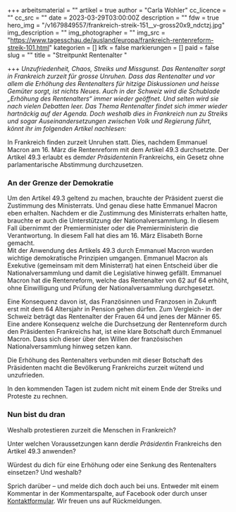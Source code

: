 +++
arbeitsmaterial = ""
artikel = true
author = "Carla Wohler"
cc_licence = ""
cc_src = ""
date = 2023-03-29T03:00:00Z
description = ""
fdw = true
hero_img = "/v1679849557/frankreich-streik-151__v-gross20x9_ndctzj.jpg"
img_description = ""
img_photographer = ""
img_src = "https://www.tagesschau.de/ausland/europa/frankreich-rentenreform-streik-101.html"
kategorien = []
kfk = false
markierungen = []
paid = false
slug = ""
title = "Streitpunkt Rentenalter "

+++
_Unzufriedenheit, Chaos, Streiks und Missgunst. Das Rentenalter sorgt in Frankreich zurzeit für grosse Unruhen. Dass das Rentenalter und vor allem die Erhöhung des Rentenalters für hitzige Diskussionen und heisse Gemüter sorgt, ist nichts Neues. Auch in der Schweiz wird die Schublade „Erhöhung des Rentenalters“ immer wieder geöffnet. Und selten wird sie nach vielen Debatten leer. Das Thema Rentenalter findet sich immer wieder hartnäckig auf der Agenda. Doch weshalb dies in Frankreich nun zu Streiks und sogar Auseinandersetzungen zwischen Volk und Regierung führt, könnt ihr im folgenden Artikel nachlesen:_

In Frankreich finden zurzeit Unruhen statt. Dies, nachdem Emmanuel Macron am 16. März die Rentenreform mit dem Artikel 49.3 durchsetzte. Der Artikel 49.3 erlaubt es dem*der Präsidenten*in Frankreichs, ein Gesetz ohne parlamentarische Abstimmung durchzusetzen.

### An der Grenze der Demokratie

Um den Artikel 49.3 geltend zu machen, brauchte der Präsident zuerst die Zustimmung des Ministerrats. Und genau diese hatte Emmanuel Macron eben erhalten. Nachdem er die Zustimmung des Ministerrats erhalten hatte, brauchte er auch die Unterstützung der Nationalversammlung. In diesem Fall übernimmt der Premierminister oder die Premierministerin die Verantwortung. In diesem Fall hat dies am 16. März Elisabeth Borne gemacht.   
Mit der Anwendung des Artikels 49.3 durch Emmanuel Macron wurden wichtige demokratische Prinzipien umgangen. Emmanuel Macron als Exekutive (gemeinsam mit dem Ministerrat) hat einen Entscheid über die Nationalversammlung und damit die Legislative hinweg gefällt. Emmanuel Macron hat die Rentenreform, welche das Rentenalter von 62 auf 64 erhöht, ohne Einwilligung und Prüfung der Nationalversammlung durchgesetzt.

Eine Konsequenz davon ist, das Französinnen und Franzosen in Zukunft erst mit dem 64 Altersjahr in Pension gehen dürfen. Zum Vergleich- in der Schweiz beträgt das Rentenalter der Frauen 64 und jenes der Männer 65. Eine andere Konsequenz welche die Durchsetzung der Rentenreform durch den Präsidenten Frankreichs hat, ist eine klare Botschaft durch Emmanuel Macron. Dass sich dieser über den Willen der französischen Nationalversammlung hinweg setzen kann.

Die Erhöhung des Rentenalters verbunden mit dieser Botschaft des Präsidenten macht die Bevölkerung Frankreichs zurzeit wütend und unzufrieden.

In den kommenden Tagen ist zudem nicht mit einem Ende der Streiks und Proteste zu rechnen.

### Nun bist du dran

Weshalb protestieren zurzeit die Menschen in Frankreich?

Unter welchen Voraussetzungen kann der*die Präsident*in Frankreichs den Artikel 49.3 anwenden?

Würdest du dich für eine Erhöhung oder eine Senkung des Rentenalters einsetzen? Und weshalb?

Sprich darüber – und melde dich doch auch bei uns. Entweder mit einem Kommentar in der Kommentarspalte, auf Facebook oder durch unser [Kontaktformular](https://www.chinderzytig.ch/kontakt/). Wir freuen uns auf Rückmeldungen.